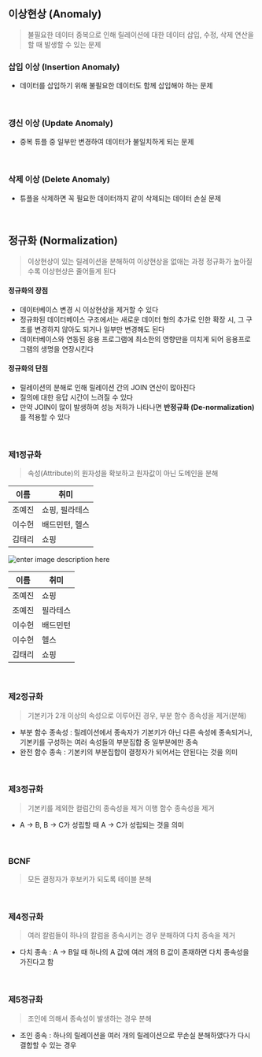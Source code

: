 ## 이상현상 (Anomaly)

> 불필요한 데이터 중복으로 인해 릴레이션에 대한 데이터 삽입, 수정, 삭제 연산을 할 때 발생할 수 있는 문제

### 삽입 이상 (Insertion Anomaly)

- 데이터를 삽입하기 위해 불필요한 데이터도 함께 삽입해야 하는 문제

<br/>

### 갱신 이상 (Update Anomaly)

- 중복 튜플 중 일부만 변경하여 데이터가 불일치하게 되는 문제

<br/>

### 삭제 이상 (Delete Anomaly)

- 튜플을 삭제하면 꼭 필요한 데이터까지 같이 삭제되는 데이터 손실 문제

<br/>

## 정규화 (Normalization)

> 이상현상이 있는 릴레이션을 분해하여 이상현상을 없애는 과정
> 정규화가 높아질수록 이상현상은 줄어들게 된다

#### 정규화의 장점

- 데이터베이스 변경 시 이상현상을 제거할 수 있다
- 정규화된 데이터베이스 구조에서는 새로운 데이터 형의 추가로 인한 확장 시, 그 구조를 변경하지 않아도 되거나 일부만 변경해도 된다
- 데이터베이스와 연동된 응용 프로그램에 최소한의 영향만을 미치게 되어 응용프로그램의 생명을 연장시킨다

#### 정규화의 단점

- 릴레이션의 분해로 인해 릴레이션 간의 JOIN 연산이 많아진다
- 질의에 대한 응답 시간이 느려질 수 있다
- 만약 JOIN이 많이 발생하여 성능 저하가 나타나면 **반정규화 (De-normalization)** 를 적용할 수 있다

<br/>

### 제1정규화

> 속성(Attribute)의 원자성을 확보하고 원자값이 아닌 도메인을 분해

| 이름   | 취미           |
| ------ | -------------- |
| 조예진 | 쇼핑, 필라테스 |
| 이수헌 | 배드민턴, 헬스 |
| 김태리 | 쇼핑           |

![enter image description here](https://img.icons8.com/?size=30&id=70685&format=png)

| 이름   | 취미     |
| ------ | -------- |
| 조예진 | 쇼핑     |
| 조예진 | 필라테스 |
| 이수헌 | 배드민턴 |
| 이수헌 | 헬스     |
| 김태리 | 쇼핑     |

<br/>

### 제2정규화

> 기본키가 2개 이상의 속성으로 이루어진 경우, 부분 함수 종속성을 제거(분해)

- 부분 함수 종속성 : 릴레이션에서 종속자가 기본키가 아닌 다른 속성에 종속되거나, 기본키를 구성하는 여러 속성들의 부분집합 중 일부분에만 종속
- 완전 함수 종속 : 기본키의 부분집합이 결정자가 되어서는 안된다는 것을 의미

<br/>

### 제3정규화

> 기본키를 제외한 컬럼간의 종속성을 제거
> 이행 함수 종속성을 제거

- A -> B, B -> C가 성립할 때 A -> C가 성립되는 것을 의미

<br/>

### BCNF

> 모든 결정자가 후보키가 되도록 테이블 분해

<br/>

### 제4정규화

> 여러 칼럼들이 하나의 칼럼을 종속시키는 경우 분해하여 다치 종속을 제거

- 다치 종속 : A -> B일 때 하나의 A 값에 여러 개의 B 값이 존재하면 다치 종속성을 가진다고 함

<br/>

### 제5정규화

> 조인에 의해서 종속성이 발생하는 경우 분해

- 조인 종속 : 하나의 릴레이션을 여러 개의 릴레이션으로 무손실 분해하였다가 다시 결합할 수 있는 경우
  <br/>

